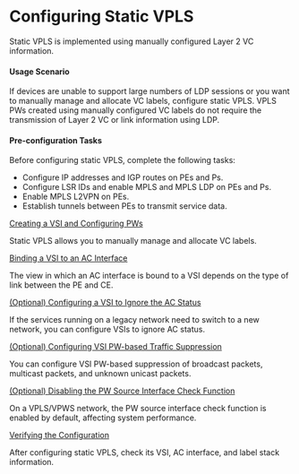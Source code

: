 Configuring Static VPLS
=======================

Static VPLS is implemented using manually configured Layer 2 VC information.

#### Usage Scenario

If devices are unable to support large numbers of LDP sessions or you want to manually manage and allocate VC labels, configure static VPLS. VPLS PWs created using manually configured VC labels do not require the transmission of Layer 2 VC or link information using LDP.


#### Pre-configuration Tasks

Before configuring static VPLS, complete the following tasks:

* Configure IP addresses and IGP routes on PEs and Ps.
* Configure LSR IDs and enable MPLS and MPLS LDP on PEs and Ps.
* Enable MPLS L2VPN on PEs.
* Establish tunnels between PEs to transmit service data.


[Creating a VSI and Configuring PWs](../../../../software/nev8r10_vrpv8r16/user/vrp/dc_vrp_vpls_cfg_6002.html)

Static VPLS allows you to manually manage and allocate VC labels.

[Binding a VSI to an AC Interface](../../../../software/nev8r10_vrpv8r16/user/vrp/dc_vrp_vpls_cfg_5005-01.html)

The view in which an AC interface is bound to a VSI depends on the type of link between the PE and CE.

[(Optional) Configuring a VSI to Ignore the AC Status](../../../../software/nev8r10_vrpv8r16/user/vrp/dc_vrp_vpls_cfg_5006-02.html)

If the services running on a legacy network need to switch to a new network, you can configure VSIs to ignore AC status.

[(Optional) Configuring VSI PW-based Traffic Suppression](../../../../software/nev8r10_vrpv8r16/user/vrp/dc_vrp_vpls_cfg_5007.html)

You can configure VSI PW-based suppression of broadcast packets, multicast packets, and unknown unicast packets.

[(Optional) Disabling the PW Source Interface Check Function](../../../../software/nev8r10_vrpv8r16/user/ne/dc_ne_vpls_cfg_5011.html)

On a VPLS/VPWS network, the PW source interface check function is enabled by default, affecting system performance.

[Verifying the Configuration](../../../../software/nev8r10_vrpv8r16/user/vrp/dc_vrp_vpls_cfg_6003.html)

After configuring static VPLS, check its VSI, AC interface, and label stack information.